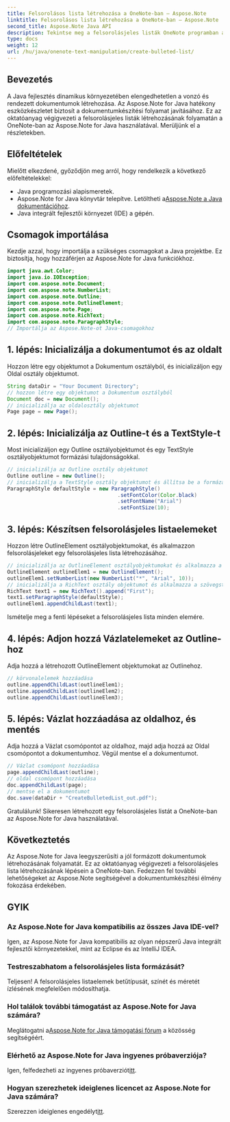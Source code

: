 ```yaml
---
title: Felsorolásos lista létrehozása a OneNote-ban – Aspose.Note
linktitle: Felsorolásos lista létrehozása a OneNote-ban – Aspose.Note
second_title: Aspose.Note Java API
description: Tekintse meg a felsorolásjeles listák OneNote programban az Aspose.Note for Java használatával történő létrehozásáról szóló, lépésről lépésre szóló útmutatót. Emelje fel a dokumentumkészítést könnyedén.
type: docs
weight: 12
url: /hu/java/onenote-text-manipulation/create-bulleted-list/
---
```

## Bevezetés
A Java fejlesztés dinamikus környezetében elengedhetetlen a vonzó és rendezett dokumentumok létrehozása. Az Aspose.Note for Java hatékony eszközkészletet biztosít a dokumentumkészítési folyamat javításához. Ez az oktatóanyag végigvezeti a felsorolásjeles listák létrehozásának folyamatán a OneNote-ban az Aspose.Note for Java használatával. Merüljünk el a részletekben.
## Előfeltételek
Mielőtt elkezdené, győződjön meg arról, hogy rendelkezik a következő előfeltételekkel:
- Java programozási alapismeretek.
-  Aspose.Note for Java könyvtár telepítve. Letöltheti a[Aspose.Note a Java dokumentációhoz](https://reference.aspose.com/note/java/).
- Java integrált fejlesztői környezet (IDE) a gépén.
## Csomagok importálása
Kezdje azzal, hogy importálja a szükséges csomagokat a Java projektbe. Ez biztosítja, hogy hozzáférjen az Aspose.Note for Java funkciókhoz.
```java
import java.awt.Color;
import java.io.IOException;
import com.aspose.note.Document;
import com.aspose.note.NumberList;
import com.aspose.note.Outline;
import com.aspose.note.OutlineElement;
import com.aspose.note.Page;
import com.aspose.note.RichText;
import com.aspose.note.ParagraphStyle;
// Importálja az Aspose.Note-ot Java-csomagokhoz
```
## 1. lépés: Inicializálja a dokumentumot és az oldalt
Hozzon létre egy objektumot a Dokumentum osztályból, és inicializáljon egy Oldal osztály objektumot.
```java
String dataDir = "Your Document Directory";
// hozzon létre egy objektumot a Dokumentum osztályból
Document doc = new Document();
// inicializálja az oldalosztály objektumot
Page page = new Page();
```
## 2. lépés: Inicializálja az Outline-t és a TextStyle-t
Most inicializáljon egy Outline osztályobjektumot és egy TextStyle osztályobjektumot formázási tulajdonságokkal.
```java
// inicializálja az Outline osztály objektumot
Outline outline = new Outline();
// inicializálja a TextStyle osztály objektumot és állítsa be a formázási tulajdonságokat
ParagraphStyle defaultStyle = new ParagraphStyle()
                                    .setFontColor(Color.black)
                                    .setFontName("Arial")
                                    .setFontSize(10);
```
## 3. lépés: Készítsen felsorolásjeles listaelemeket
Hozzon létre OutlineElement osztályobjektumokat, és alkalmazzon felsorolásjeleket egy felsorolásjeles lista létrehozásához.
```java
// inicializálja az OutlineElement osztályobjektumokat és alkalmazza a felsorolásjeleket
OutlineElement outlineElem1 = new OutlineElement();
outlineElem1.setNumberList(new NumberList("*", "Arial", 10));
// inicializálja a RichText osztály objektumot és alkalmazza a szövegstílust
RichText text1 = new RichText().append("First");
text1.setParagraphStyle(defaultStyle);
outlineElem1.appendChildLast(text1);
```
Ismételje meg a fenti lépéseket a felsorolásjeles lista minden elemére.
## 4. lépés: Adjon hozzá Vázlatelemeket az Outline-hoz
Adja hozzá a létrehozott OutlineElement objektumokat az Outlinehoz.
```java
// körvonalelemek hozzáadása
outline.appendChildLast(outlineElem1);
outline.appendChildLast(outlineElem2);
outline.appendChildLast(outlineElem3);
```
## 5. lépés: Vázlat hozzáadása az oldalhoz, és mentés
Adja hozzá a Vázlat csomópontot az oldalhoz, majd adja hozzá az Oldal csomópontot a dokumentumhoz. Végül mentse el a dokumentumot.
```java
// Vázlat csomópont hozzáadása
page.appendChildLast(outline);
// oldal csomópont hozzáadása
doc.appendChildLast(page);
// mentse el a dokumentumot
doc.save(dataDir + "CreateBulletedList_out.pdf");
```
Gratulálunk! Sikeresen létrehozott egy felsorolásjeles listát a OneNote-ban az Aspose.Note for Java használatával.
## Következtetés
Az Aspose.Note for Java leegyszerűsíti a jól formázott dokumentumok létrehozásának folyamatát. Ez az oktatóanyag végigvezeti a felsorolásjeles lista létrehozásának lépésein a OneNote-ban. Fedezzen fel további lehetőségeket az Aspose.Note segítségével a dokumentumkészítési élmény fokozása érdekében.
## GYIK
### Az Aspose.Note for Java kompatibilis az összes Java IDE-vel?
Igen, az Aspose.Note for Java kompatibilis az olyan népszerű Java integrált fejlesztői környezetekkel, mint az Eclipse és az IntelliJ IDEA.
### Testreszabhatom a felsorolásjeles lista formázását?
Teljesen! A felsorolásjeles listaelemek betűtípusát, színét és méretét ízlésének megfelelően módosíthatja.
### Hol találok további támogatást az Aspose.Note for Java számára?
 Meglátogatni a[Aspose.Note for Java támogatási fórum](https://forum.aspose.com/c/note/28) a közösség segítségéért.
### Elérhető az Aspose.Note for Java ingyenes próbaverziója?
 Igen, felfedezheti az ingyenes próbaverziót[itt](https://releases.aspose.com/).
### Hogyan szerezhetek ideiglenes licencet az Aspose.Note for Java számára?
 Szerezzen ideiglenes engedélyt[itt](https://purchase.aspose.com/temporary-license/).